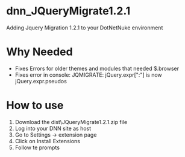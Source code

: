 # dnn_JQueryMigrate1.2.1
Adding Jquery Migration 1.2.1 to your DotNetNuke environment 

# Why Needed
- Fixes Errors for older themes and modules that needed $.browser 
- Fixes error in console: JQMIGRATE: jQuery.expr[":"] is now jQuery.expr.pseudos 

# How to use
1. Download the dist\JQueryMigrate1.2.1.zip file
2. Log into your DNN site as host
3. Go to Settings -> extension page
4. Click on Install Extensions
5. Follow te prompts
